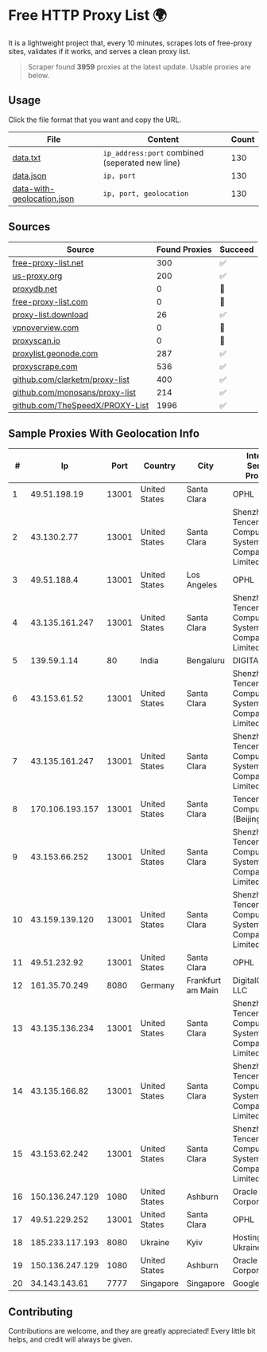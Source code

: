 
# Free HTTP Proxy List 🌍

It is a lightweight project that, every 10 minutes, scrapes lots of free-proxy sites, validates if it works, and serves a clean proxy list.


> Scraper found **3959** proxies at the latest update. Usable proxies are below.

## Usage

Click the file format that you want and copy the URL.


|File|Content|Count|
|----|-------|-----|
|[data.txt](https://raw.githubusercontent.com/themiralay/Proxy-List-World/master/data.txt)|`ip_address:port` combined (seperated new line)|130|
|[data.json](https://raw.githubusercontent.com/themiralay/Proxy-List-World/master/data.json)|`ip, port`|130|
|[data-with-geolocation.json](https://raw.githubusercontent.com/themiralay/Proxy-List-World/master/data-with-geolocation.json)|`ip, port, geolocation`|130|

## Sources

|Source|Found Proxies|Succeed|
|------|-------------|-------|
|[free-proxy-list.net](https://free-proxy-list.net)|300|✅|
|[us-proxy.org](https://www.us-proxy.org)|200|✅|
|[proxydb.net](http://proxydb.net)|0|🚫|
|[free-proxy-list.com](https://free-proxy-list.com/?page=&port=&type%5B%5D=http&type%5B%5D=https&up_time=0&search=Search)|0|🚫|
|[proxy-list.download](https://www.proxy-list.download/HTTP)|26|✅|
|[vpnoverview.com](https://vpnoverview.com/privacy/anonymous-browsing/free-proxy-servers)|0|🚫|
|[proxyscan.io](https://www.proxyscan.io)|0|🚫|
|[proxylist.geonode.com](https://proxylist.geonode.com/api/proxy-list?limit=300&page=1&sort_by=lastChecked&sort_type=desc&protocols=http,https)|287|✅|
|[proxyscrape.com](https://api.proxyscrape.com/v2/?request=displayproxies&protocol=http&timeout=10000&country=all&ssl=all&anonymity=all)|536|✅|
|[github.com/clarketm/proxy-list](https://raw.githubusercontent.com/clarketm/proxy-list/master/proxy-list-raw.txt)|400|✅|
|[github.com/monosans/proxy-list](https://raw.githubusercontent.com/monosans/proxy-list/main/proxies/http.txt)|214|✅|
|[github.com/TheSpeedX/PROXY-List](https://raw.githubusercontent.com/TheSpeedX/PROXY-List/master/http.txt)|1996|✅|


## Sample Proxies With Geolocation Info

|#|Ip|Port|Country|City|Internet Service Provider|
|-|--|----|-------|----|-------------------------|
|1|49.51.198.19|13001|United States|Santa Clara|OPHL|
|2|43.130.2.77|13001|United States|Santa Clara|Shenzhen Tencent Computer Systems Company Limited|
|3|49.51.188.4|13001|United States|Los Angeles|OPHL|
|4|43.135.161.247|13001|United States|Santa Clara|Shenzhen Tencent Computer Systems Company Limited|
|5|139.59.1.14|80|India|Bengaluru|DIGITALOCEAN|
|6|43.153.61.52|13001|United States|Santa Clara|Shenzhen Tencent Computer Systems Company Limited|
|7|43.135.161.247|13001|United States|Santa Clara|Shenzhen Tencent Computer Systems Company Limited|
|8|170.106.193.157|13001|United States|Santa Clara|Tencent Cloud Computing (Beijing) Co|
|9|43.153.66.252|13001|United States|Santa Clara|Shenzhen Tencent Computer Systems Company Limited|
|10|43.159.139.120|13001|United States|Santa Clara|Shenzhen Tencent Computer Systems Company Limited|
|11|49.51.232.92|13001|United States|Santa Clara|OPHL|
|12|161.35.70.249|8080|Germany|Frankfurt am Main|DigitalOcean, LLC|
|13|43.135.136.234|13001|United States|Santa Clara|Shenzhen Tencent Computer Systems Company Limited|
|14|43.135.166.82|13001|United States|Santa Clara|Shenzhen Tencent Computer Systems Company Limited|
|15|43.153.62.242|13001|United States|Santa Clara|Shenzhen Tencent Computer Systems Company Limited|
|16|150.136.247.129|1080|United States|Ashburn|Oracle Corporation|
|17|49.51.229.252|13001|United States|Santa Clara|OPHL|
|18|185.233.117.193|8080|Ukraine|Kyiv|Hosting Ukraine LTD|
|19|150.136.247.129|1080|United States|Ashburn|Oracle Corporation|
|20|34.143.143.61|7777|Singapore|Singapore|Google LLC|



## Contributing

Contributions are welcome, and they are greatly appreciated! Every
little bit helps, and credit will always be given.

